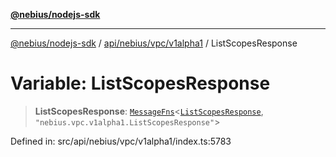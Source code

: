 [**@nebius/nodejs-sdk**](../../../../../README.md)

---

[@nebius/nodejs-sdk](../../../../../README.md) / [api/nebius/vpc/v1alpha1](../README.md) / ListScopesResponse

# Variable: ListScopesResponse

> **ListScopesResponse**: [`MessageFns`](../../../../../runtime/protos/core/interfaces/MessageFns.md)\<[`ListScopesResponse`](../interfaces/ListScopesResponse.md), `"nebius.vpc.v1alpha1.ListScopesResponse"`\>

Defined in: src/api/nebius/vpc/v1alpha1/index.ts:5783
